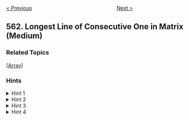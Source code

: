 <!--|This file generated by command(leetcode description); DO NOT EDIT.    |-->
<!--+----------------------------------------------------------------------+-->
<!--|@author    Openset <openset.wang@gmail.com>                           |-->
<!--|@link      https://github.com/openset                                 |-->
<!--|@home      https://github.com/openset/leetcode                        |-->
<!--+----------------------------------------------------------------------+-->

[< Previous](https://github.com/openset/leetcode/tree/master/problems/array-partition-i "Array Partition I")
　　　　　　　　　　　　　　　　
[Next >](https://github.com/openset/leetcode/tree/master/problems/binary-tree-tilt "Binary Tree Tilt")

## 562. Longest Line of Consecutive One in Matrix (Medium)



### Related Topics
  [[Array](https://github.com/openset/leetcode/tree/master/tag/array/README.md)]

### Hints
<details>
<summary>Hint 1</summary>
One solution is to count ones in each direction separately and find the longest line. Don't you think  it will take too much lines of code?
</details>
<details>
<summary>Hint 2</summary>
Is it possible to use some extra space to make the solution simple?
</details>
<details>
<summary>Hint 3</summary>
Can we use dynamic programming to make use of intermediate results?
</details>
<details>
<summary>Hint 4</summary>
Think of a 3D array which can be used to store the longest line obtained so far for each direction.
</details>
